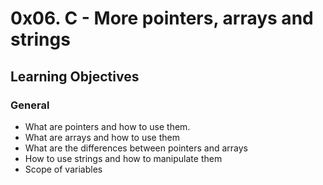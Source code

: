 # 0x06. C - More pointers, arrays and strings
## Learning Objectives
### General
* What are pointers and how to use them.
* What are arrays and how to use them
* What are the differences between pointers and arrays
* How to use strings and how to manipulate them
* Scope of variables
